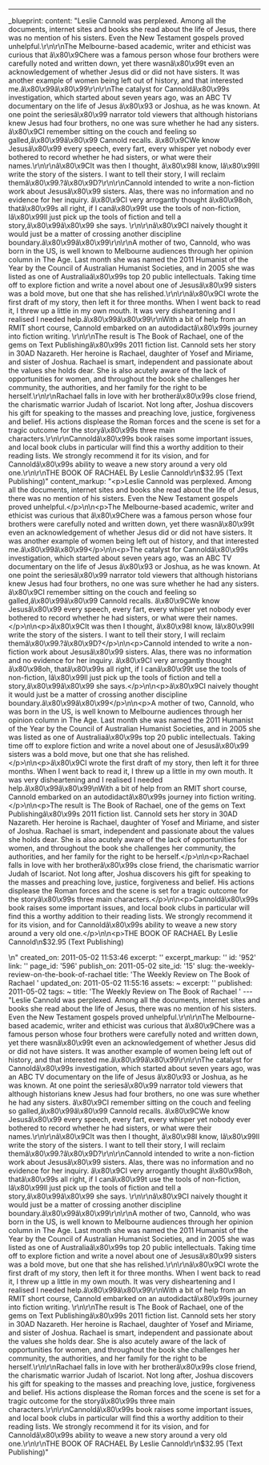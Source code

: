 ---
_blueprint:
  content: "Leslie Cannold was perplexed. Among all the documents, internet sites
    and books she read about the life of Jesus, there was no mention of his sisters.
    Even the New Testament gospels proved unhelpful.\r\n\r\nThe Melbourne-based academic,
    writer and ethicist was curious that â\x80\x9Chere was a famous person whose four
    brothers were carefully noted and written down, yet there wasnâ\x80\x99t even
    an acknowledgement of whether Jesus did or did not have sisters. It was another
    example of women being left out of history, and that interested me.â\x80\x99â\x80\x99\r\n\r\nThe
    catalyst for Cannoldâ\x80\x99s investigation, which started about seven years
    ago, was an ABC TV documentary on the life of Jesus â\x80\x93 or Joshua, as he
    was known. At one point the seriesâ\x80\x99 narrator told viewers that although
    historians knew Jesus had four brothers, no one was sure whether he had any sisters.
    â\x80\x9CI remember sitting on the couch and feeling so galled,â\x80\x99â\x80\x99
    Cannold recalls. â\x80\x9CWe know Jesusâ\x80\x99 every speech, every fart, every
    whisper yet nobody ever bothered to record whether he had sisters, or what were
    their names.\r\n\r\nâ\x80\x9CIt was then I thought, â\x80\x98I know, Iâ\x80\x99ll
    write the story of the sisters. I want to tell their story, I will reclaim themâ\x80\x99.?â\x80\x9D?\r\n\r\nCannold
    intended to write a non-fiction work about Jesusâ\x80\x99 sisters. Alas, there
    was no information and no evidence for her inquiry. â\x80\x9CI very arrogantly
    thought â\x80\x98oh, thatâ\x80\x99s all right, if I canâ\x80\x99t use the tools
    of non-fiction, Iâ\x80\x99ll just pick up the tools of fiction and tell a story,â\x80\x99â\x80\x99
    she says. \r\n\r\nâ\x80\x9CI naively thought it would just be a matter of crossing
    another discipline boundary.â\x80\x99â\x80\x99\r\n\r\nA mother of two, Cannold,
    who was born in the US, is well known to Melbourne audiences through her opinion
    column in The Age. Last month she was named the 2011 Humanist of the Year by the
    Council of Australian Humanist Societies, and in 2005 she was listed as one of
    Australiaâ\x80\x99s top 20 public intellectuals. Taking time off to explore fiction
    and write a novel about one of Jesusâ\x80\x99 sisters was a bold move, but one
    that she has relished.\r\n\r\nâ\x80\x9CI wrote the first draft of my story, then
    left it for three months. When I went back to read it, I threw up a little in
    my own mouth. It was very disheartening and I realised I needed help.â\x80\x99â\x80\x99\r\nWith
    a bit of help from an RMIT short course, Cannold embarked on an autodidactâ\x80\x99s
    journey into fiction writing. \r\n\r\nThe result is The Book of Rachael, one of
    the gems on Text Publishingâ\x80\x99s 2011 fiction list. Cannold sets her story
    in 30AD Nazareth. Her heroine is Rachael, daughter of Yosef and Miriame, and sister
    of Joshua. Rachael is smart, independent and passionate about the values she holds
    dear. She is also acutely aware of the lack of opportunities for women, and throughout
    the book she challenges her community, the authorities, and her family for the
    right to be herself.\r\n\r\nRachael falls in love with her brotherâ\x80\x99s close
    friend, the charismatic warrior Judah of Iscariot. Not long after, Joshua discovers
    his gift for speaking to the masses and preaching love, justice, forgiveness and
    belief. His actions displease the Roman forces and the scene is set for a tragic
    outcome for the storyâ\x80\x99s three main characters.\r\n\r\nCannoldâ\x80\x99s
    book raises some important issues, and local book clubs in particular will find
    this a worthy addition to their reading lists. We strongly recommend it for its
    vision, and for Cannoldâ\x80\x99s ability to weave a new story around a very old
    one.\r\n\r\nTHE BOOK OF RACHAEL By Leslie Cannold\r\n$32.95 (Text Publishing)"
  content_markup: "<p>Leslie Cannold was perplexed. Among all the documents, internet
    sites and books she read about the life of Jesus, there was no mention of his
    sisters. Even the New Testament gospels proved unhelpful.</p>\n\n<p>The Melbourne-based
    academic, writer and ethicist was curious that â\x80\x9Chere was a famous person
    whose four brothers were carefully noted and written down, yet there wasnâ\x80\x99t
    even an acknowledgement of whether Jesus did or did not have sisters. It was another
    example of women being left out of history, and that interested me.â\x80\x99â\x80\x99</p>\n\n<p>The
    catalyst for Cannoldâ\x80\x99s investigation, which started about seven years
    ago, was an ABC TV documentary on the life of Jesus â\x80\x93 or Joshua, as he
    was known. At one point the seriesâ\x80\x99 narrator told viewers that although
    historians knew Jesus had four brothers, no one was sure whether he had any sisters.
    â\x80\x9CI remember sitting on the couch and feeling so galled,â\x80\x99â\x80\x99
    Cannold recalls. â\x80\x9CWe know Jesusâ\x80\x99 every speech, every fart, every
    whisper yet nobody ever bothered to record whether he had sisters, or what were
    their names.</p>\n\n<p>â\x80\x9CIt was then I thought, â\x80\x98I know, Iâ\x80\x99ll
    write the story of the sisters. I want to tell their story, I will reclaim themâ\x80\x99.?â\x80\x9D?</p>\n\n<p>Cannold
    intended to write a non-fiction work about Jesusâ\x80\x99 sisters. Alas, there
    was no information and no evidence for her inquiry. â\x80\x9CI very arrogantly
    thought â\x80\x98oh, thatâ\x80\x99s all right, if I canâ\x80\x99t use the tools
    of non-fiction, Iâ\x80\x99ll just pick up the tools of fiction and tell a story,â\x80\x99â\x80\x99
    she says.</p>\n\n<p>â\x80\x9CI naively thought it would just be a matter of crossing
    another discipline boundary.â\x80\x99â\x80\x99</p>\n\n<p>A mother of two, Cannold,
    who was born in the US, is well known to Melbourne audiences through her opinion
    column in The Age. Last month she was named the 2011 Humanist of the Year by the
    Council of Australian Humanist Societies, and in 2005 she was listed as one of
    Australiaâ\x80\x99s top 20 public intellectuals. Taking time off to explore fiction
    and write a novel about one of Jesusâ\x80\x99 sisters was a bold move, but one
    that she has relished.</p>\n\n<p>â\x80\x9CI wrote the first draft of my story,
    then left it for three months. When I went back to read it, I threw up a little
    in my own mouth. It was very disheartening and I realised I needed help.â\x80\x99â\x80\x99\nWith
    a bit of help from an RMIT short course, Cannold embarked on an autodidactâ\x80\x99s
    journey into fiction writing.</p>\n\n<p>The result is The Book of Rachael, one
    of the gems on Text Publishingâ\x80\x99s 2011 fiction list. Cannold sets her story
    in 30AD Nazareth. Her heroine is Rachael, daughter of Yosef and Miriame, and sister
    of Joshua. Rachael is smart, independent and passionate about the values she holds
    dear. She is also acutely aware of the lack of opportunities for women, and throughout
    the book she challenges her community, the authorities, and her family for the
    right to be herself.</p>\n\n<p>Rachael falls in love with her brotherâ\x80\x99s
    close friend, the charismatic warrior Judah of Iscariot. Not long after, Joshua
    discovers his gift for speaking to the masses and preaching love, justice, forgiveness
    and belief. His actions displease the Roman forces and the scene is set for a
    tragic outcome for the storyâ\x80\x99s three main characters.</p>\n\n<p>Cannoldâ\x80\x99s
    book raises some important issues, and local book clubs in particular will find
    this a worthy addition to their reading lists. We strongly recommend it for its
    vision, and for Cannoldâ\x80\x99s ability to weave a new story around a very old
    one.</p>\n\n<p>THE BOOK OF RACHAEL By Leslie Cannold\n$32.95 (Text Publishing)</p>\n"
  created_on: 2011-05-02 11:53:46
  excerpt: ''
  excerpt_markup: ''
  id: '952'
  link: ''
  page_id: '596'
  publish_on: 2011-05-02
  site_id: '15'
  slug: the-weekly-review-on-the-book-of-rachael
  title: 'The Weekly Review on The Book of Rachael '
  updated_on: 2011-05-02 11:55:16
assets: ~
excerpt: ''
published: 2011-05-02
tags: ~
title: 'The Weekly Review on The Book of Rachael '
--- "Leslie Cannold was perplexed. Among all the documents, internet sites and books
  she read about the life of Jesus, there was no mention of his sisters. Even the
  New Testament gospels proved unhelpful.\r\n\r\nThe Melbourne-based academic, writer
  and ethicist was curious that â\x80\x9Chere was a famous person whose four brothers
  were carefully noted and written down, yet there wasnâ\x80\x99t even an acknowledgement
  of whether Jesus did or did not have sisters. It was another example of women being
  left out of history, and that interested me.â\x80\x99â\x80\x99\r\n\r\nThe catalyst
  for Cannoldâ\x80\x99s investigation, which started about seven years ago, was an
  ABC TV documentary on the life of Jesus â\x80\x93 or Joshua, as he was known. At
  one point the seriesâ\x80\x99 narrator told viewers that although historians knew
  Jesus had four brothers, no one was sure whether he had any sisters. â\x80\x9CI
  remember sitting on the couch and feeling so galled,â\x80\x99â\x80\x99 Cannold recalls.
  â\x80\x9CWe know Jesusâ\x80\x99 every speech, every fart, every whisper yet nobody
  ever bothered to record whether he had sisters, or what were their names.\r\n\r\nâ\x80\x9CIt
  was then I thought, â\x80\x98I know, Iâ\x80\x99ll write the story of the sisters.
  I want to tell their story, I will reclaim themâ\x80\x99.?â\x80\x9D?\r\n\r\nCannold
  intended to write a non-fiction work about Jesusâ\x80\x99 sisters. Alas, there was
  no information and no evidence for her inquiry. â\x80\x9CI very arrogantly thought
  â\x80\x98oh, thatâ\x80\x99s all right, if I canâ\x80\x99t use the tools of non-fiction,
  Iâ\x80\x99ll just pick up the tools of fiction and tell a story,â\x80\x99â\x80\x99
  she says. \r\n\r\nâ\x80\x9CI naively thought it would just be a matter of crossing
  another discipline boundary.â\x80\x99â\x80\x99\r\n\r\nA mother of two, Cannold,
  who was born in the US, is well known to Melbourne audiences through her opinion
  column in The Age. Last month she was named the 2011 Humanist of the Year by the
  Council of Australian Humanist Societies, and in 2005 she was listed as one of Australiaâ\x80\x99s
  top 20 public intellectuals. Taking time off to explore fiction and write a novel
  about one of Jesusâ\x80\x99 sisters was a bold move, but one that she has relished.\r\n\r\nâ\x80\x9CI
  wrote the first draft of my story, then left it for three months. When I went back
  to read it, I threw up a little in my own mouth. It was very disheartening and I
  realised I needed help.â\x80\x99â\x80\x99\r\nWith a bit of help from an RMIT short
  course, Cannold embarked on an autodidactâ\x80\x99s journey into fiction writing.
  \r\n\r\nThe result is The Book of Rachael, one of the gems on Text Publishingâ\x80\x99s
  2011 fiction list. Cannold sets her story in 30AD Nazareth. Her heroine is Rachael,
  daughter of Yosef and Miriame, and sister of Joshua. Rachael is smart, independent
  and passionate about the values she holds dear. She is also acutely aware of the
  lack of opportunities for women, and throughout the book she challenges her community,
  the authorities, and her family for the right to be herself.\r\n\r\nRachael falls
  in love with her brotherâ\x80\x99s close friend, the charismatic warrior Judah of
  Iscariot. Not long after, Joshua discovers his gift for speaking to the masses and
  preaching love, justice, forgiveness and belief. His actions displease the Roman
  forces and the scene is set for a tragic outcome for the storyâ\x80\x99s three main
  characters.\r\n\r\nCannoldâ\x80\x99s book raises some important issues, and local
  book clubs in particular will find this a worthy addition to their reading lists.
  We strongly recommend it for its vision, and for Cannoldâ\x80\x99s ability to weave
  a new story around a very old one.\r\n\r\nTHE BOOK OF RACHAEL By Leslie Cannold\r\n$32.95
  (Text Publishing)"

